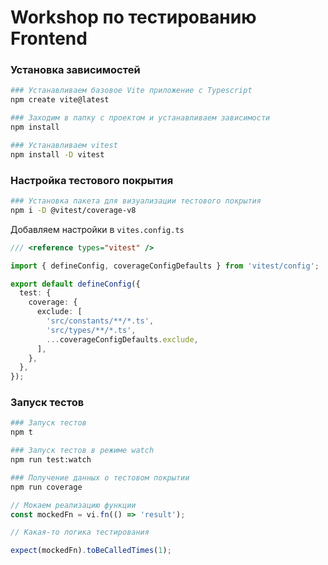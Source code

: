 # Workshop по тестированию Frontend

### Установка зависимостей

```sh
### Устанавливаем базовое Vite приложение с Typescript
npm create vite@latest

### Заходим в папку с проектом и устанавливаем зависимости
npm install

### Устанавливаем vitest
npm install -D vitest
```

### Настройка тестового покрытия

```sh
### Установка пакета для визуализации тестового покрытия
npm i -D @vitest/coverage-v8
```

Добавляем настройки в `vites.config.ts`

```ts
/// <reference types="vitest" />

import { defineConfig, coverageConfigDefaults } from 'vitest/config';

export default defineConfig({
  test: {
    coverage: {
      exclude: [
        'src/constants/**/*.ts',
        'src/types/**/*.ts',
        ...coverageConfigDefaults.exclude,
      ],
    },
  },
});
```

### Запуск тестов

```sh
### Запуск тестов
npm t

### Запуск тестов в режиме watch
npm run test:watch

### Получение данных о тестовом покрытии
npm run coverage
```

```ts
// Мокаем реализацию функции
const mockedFn = vi.fn(() => 'result');

// Какая-то логика тестирования

expect(mockedFn).toBeCalledTimes(1);
```
